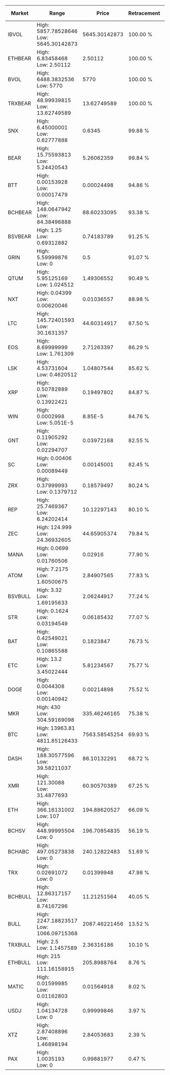 | Market | Range | Price| Retracement | Doubles to 50% |
| --- | --- | --- | --- | --- |
| IBVOL | High: 5857.78528646<br />Low: 5645.30142873 | 5645.30142873 | 100.00 % | 1.02 |
| ETHBEAR | High: 6.83458468<br />Low: 2.50112 | 2.50112 | 100.00 % | 1.87 |
| BVOL | High: 6488.3832536<br />Low: 5770 | 5770 | 100.00 % | 1.06 |
| TRXBEAR | High: 48.99939815<br />Low: 13.62749589 | 13.62749589 | 100.00 % | 2.30 |
| SNX | High: 6.45000001<br />Low: 0.62777888 | 0.6345 | 99.88 % | 5.58 |
| BEAR | High: 15.75593813<br />Low: 5.24420543 | 5.26062359 | 99.84 % | 2.00 |
| BTT | High: 0.00153928<br />Low: 0.00017479 | 0.00024498 | 94.86 % | 3.50 |
| BCHBEAR | High: 148.0647942<br />Low: 84.38496888 | 88.60233095 | 93.38 % | 1.31 |
| BSVBEAR | High: 1.25<br />Low: 0.69312882 | 0.74183789 | 91.25 % | 1.31 |
| GRIN | High: 5.59999876<br />Low: 0 | 0.5 | 91.07 % | 5.60 |
| QTUM | High: 5.95125169<br />Low: 1.024512 | 1.49306552 | 90.49 % | 2.34 |
| NXT | High: 0.04399<br />Low: 0.00620046 | 0.01036557 | 88.98 % | 2.42 |
| LTC | High: 145.72401593<br />Low: 30.1631357 | 44.60314917 | 87.50 % | 1.97 |
| EOS | High: 8.69999999<br />Low: 1.761309 | 2.71263397 | 86.29 % | 1.93 |
| LSK | High: 4.53731604<br />Low: 0.4620512 | 1.04807544 | 85.62 % | 2.39 |
| XRP | High: 0.50782889<br />Low: 0.13922421 | 0.19497802 | 84.87 % | 1.66 |
| WIN | High: 0.0002998<br />Low: 5.051E-5 | 8.85E-5 | 84.76 % | 1.98 |
| GNT | High: 0.11905292<br />Low: 0.02294707 | 0.03972168 | 82.55 % | 1.79 |
| SC | High: 0.00406<br />Low: 0.00089449 | 0.00145001 | 82.45 % | 1.71 |
| ZRX | High: 0.37999993<br />Low: 0.1379712 | 0.18579497 | 80.24 % | 1.39 |
| REP | High: 25.7469367<br />Low: 6.24202414 | 10.12297143 | 80.10 % | 1.58 |
| ZEC | High: 124.999<br />Low: 24.36932605 | 44.65905374 | 79.84 % | 1.67 |
| MANA | High: 0.0699<br />Low: 0.01760506 | 0.02916 | 77.90 % | 1.50 |
| ATOM | High: 7.2175<br />Low: 1.60500675 | 2.84907565 | 77.83 % | 1.55 |
| BSVBULL | High: 3.32<br />Low: 1.69195633 | 2.06244917 | 77.24 % | 1.22 |
| STR | High: 0.1624<br />Low: 0.03194549 | 0.06185432 | 77.07 % | 1.57 |
| BAT | High: 0.42549021<br />Low: 0.10865588 | 0.1823847 | 76.73 % | 1.46 |
| ETC | High: 13.2<br />Low: 3.45022444 | 5.81234567 | 75.77 % | 1.43 |
| DOGE | High: 0.0044308<br />Low: 0.00140942 | 0.00214898 | 75.52 % | 1.36 |
| MKR | High: 430<br />Low: 304.59169098 | 335.46246165 | 75.38 % | 1.09 |
| BTC | High: 13963.81<br />Low: 4811.85126433 | 7563.58545254 | 69.93 % | 1.24 |
| DASH | High: 188.30577596<br />Low: 39.58211037 | 86.10132291 | 68.72 % | 1.32 |
| XMR | High: 121.30088<br />Low: 31.4877693 | 60.90570389 | 67.25 % | 1.25 |
| ETH | High: 366.16131002<br />Low: 107 | 194.88620527 | 66.09 % | 1.21 |
| BCHSV | High: 448.99995504<br />Low: 0 | 196.70854835 | 56.19 % | 1.14 |
| BCHABC | High: 497.05273838<br />Low: 0 | 240.12822483 | 51.69 % | 1.03 |
| TRX | High: 0.02691072<br />Low: 0 | 0.01399948 | 47.98 % | 0.00 |
| BCHBULL | High: 12.86317157<br />Low: 8.74167296 | 11.21251564 | 40.05 % | 0.00 |
| BULL | High: 2247.18823517<br />Low: 1066.09715368 | 2087.46221456 | 13.52 % | 0.00 |
| TRXBULL | High: 2.5<br />Low: 1.1457589 | 2.36316186 | 10.10 % | 0.00 |
| ETHBULL | High: 215<br />Low: 111.16158915 | 205.8988764 | 8.76 % | 0.00 |
| MATIC | High: 0.01599985<br />Low: 0.01162803 | 0.01564918 | 8.02 % | 0.00 |
| USDJ | High: 1.04134728<br />Low: 0 | 0.99999846 | 3.97 % | 0.00 |
| XTZ | High: 2.87408896<br />Low: 1.46898194 | 2.84053683 | 2.39 % | 0.00 |
| PAX | High: 1.0035193<br />Low: 0 | 0.99881977 | 0.47 % | 0.00 |
